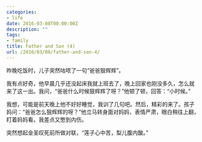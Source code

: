 ```yaml
---
categories:
- life
date: 2016-03-08T00:00:00Z
description: ""
tags:
- family
title: Father and Son (4)
url: /2016/03/08/father-and-son-4/
---
```



昨晚吃饭时，儿子突然咕哝了一句“爸爸狠辉辉”。

我有点好奇，他早晨几乎还没起床我就上班去了，晚上回家也刚没多久，怎么就
来了这一出。我问，“爸爸什么时候狠辉辉了呀？”他顿了顿，回答：“小时候。”

我想，可能是前天晚上他不好好睡觉，我训了几句吧。然后，精彩的来了。孩子
妈问：“爸爸怎么狠辉辉的呀？”他立马转身面对妈妈，表情严肃，眼白稍往上翻，
盯着妈妈看。我差点又憋到内伤。

突然想起金圣叹死前所做对联，“莲子心中苦，梨儿腹内酸。”
